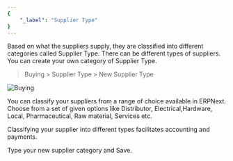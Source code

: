 ```yaml
---
{
	"_label": "Supplier Type"
}
---
```


Based on what the suppliers supply, they are classified into different categories called Supplier Type.
There can be different types of suppliers. You can create your own category of Supplier Type.

> Buying > Supplier Type > New Supplier Type

![Buying](img/supplier-type.png)

You can classify your suppliers from a range of choice available in ERPNext. Choose from a set of given options like Distributor, Electrical,Hardware, Local, Pharmaceutical, Raw material, Services etc.

Classifying your supplier into different types facilitates accounting and payments. 


Type your new supplier category and Save.

